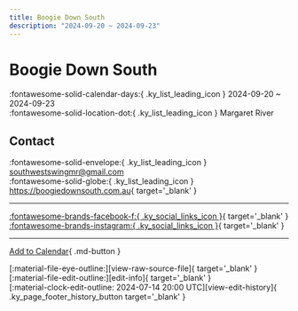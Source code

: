 ```yaml
---
title: Boogie Down South
description: "2024-09-20 ~ 2024-09-23"
---
```


# Boogie Down South 

:fontawesome-solid-calendar-days:{ .ky_list_leading_icon } 2024-09-20 ~ 2024-09-23  
:fontawesome-solid-location-dot:{ .ky_list_leading_icon } Margaret River  

## Contact

:fontawesome-solid-envelope:{ .ky_list_leading_icon } <southwestswingmr@gmail.com>  
:fontawesome-solid-globe:{ .ky_list_leading_icon } <https://boogiedownsouth.com.au>{ target='_blank' }  

---

 [:fontawesome-brands-facebook-f:{ .ky_social_links_icon }](https://www.facebook.com/SouthWestSwingMR){ target='_blank' } [:fontawesome-brands-instagram:{ .ky_social_links_icon }](https://instagram.com/southwestswingmargaretriver){ target='_blank' }

---

[Add to Calendar](https://swing.news/ics/en/2024/au/boogie-down-south-2024.ics){ .md-button }

<div class="ky_page_footer" markdown>
<div class="ky_page_footer_trailing" markdown="span">
[:material-file-eye-outline:][view-raw-source-file]{ target='_blank' }
[:material-file-edit-outline:][edit-info]{ target='_blank' }
</div>
<div class="ky_page_footer_leading" markdown="span">
[:material-clock-edit-outline: 2024-07-14 20:00 UTC][view-edit-history]{ .ky_page_footer_history_button target='_blank' }
</div>
</div>

[view-raw-source-file]: https://github.com/swingdance/events/blob/main/2024/au/boogie-down-south-2024.json "View Raw Source File"
[edit-info]: https://github.com/swingdance/events/issues/new?assignees=&labels=update+event&projects=&template=03-update_entity.yml&title=%5B2024%2Fau%5D%20Boogie%20Down%20South&region=au&year=2024&id=boogie-down-south-2024&name=Boogie%20Down%20South&org_id= "Edit Info"

[view-edit-history]: https://github.com/swingdance/events/commits/main/2024/au/boogie-down-south-2024.json "View Edit History"
